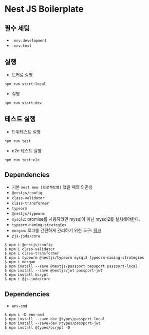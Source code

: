 # Nest JS Boilerplate

## 필수 세팅

- `.env.development`
- `.env.test`

## 실행

- 도커로 실행

```shell
npm run start:local
```

- 실행

```shell
npm run start:dev
```

## 테스트 실행

- 단위테스트 실행

```shell
npm run test
```

- e2e 테스트 실행

```shell
npm run test:e2e
```

## Dependencies

- 기본 `nest new [프로젝트명]` 했을 때의 의존성
- `@nestjs/config`
- `class-validator`
- `class-transformer`
- `typeorm`
- `@nestjs/typeorm`
- `mysql2`: promise를 사용하려면 mysql이 아닌 mysql2를 설치해야한다.
- `typeorm-naming-strategies`
- `morgan`: 로그를 간편하게 관리하기 위한 도구: [링크](https://www.npmjs.com/package/morgan)
- `@js-joda/core`

```shell
$ npm i @nestjs/config
$ npm i class-validator
$ npm i class-transformer
$ npm i typeorm @nestjs/typeorm mysql2 typeorm-naming-strategies
$ npm i morgan
$ npm install --save @nestjs/passport passport passport-local
$ npm install --save @nestjs/jwt passport-jwt
$ npm install bcrypt
$ npm i @js-joda/core
```

## Dependencies

- `env-cmd`

```shell
$ npm i -D env-cmd 
$ npm install --save-dev @types/passport-local
$ npm install --save-dev @types/passport-jwt
$ npm install @types/bcrypt -D
```